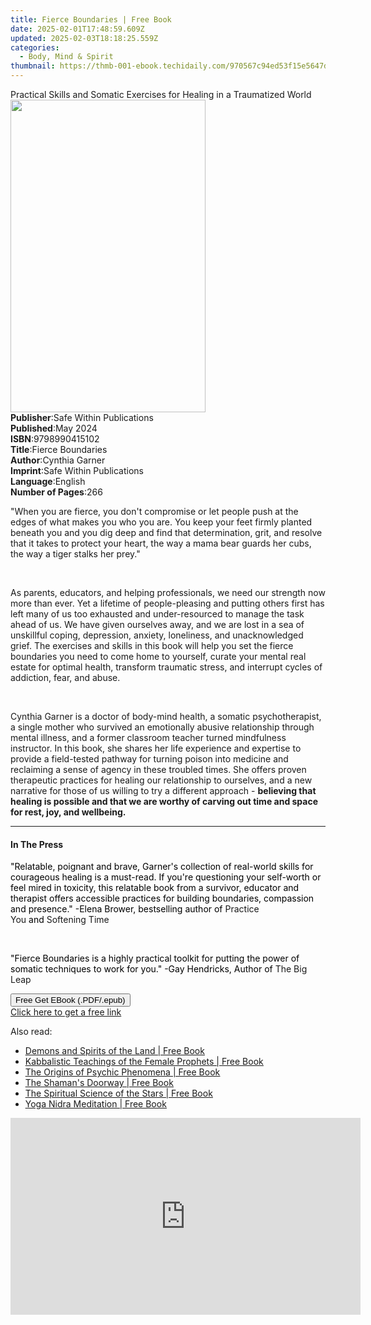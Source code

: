 ```yaml
---
title: Fierce Boundaries | Free Book
date: 2025-02-01T17:48:59.609Z
updated: 2025-02-03T18:18:25.559Z
categories:
  - Body, Mind & Spirit
thumbnail: https://thmb-001-ebook.techidaily.com/970567c94ed53f15e5647d1811f57199845a8410275b731d0b830017e1a3f333.jpg
---
```

<main id="book-container">
  <div class="flex flex-col">
    <div class="book-brief flex-1 py-6 px-4 sm:p-6 md:py-10 md:px-8">
      <!-- brief-->
      <div class="book-brief-main">
        Practical Skills and Somatic Exercises for Healing in a Traumatized
        World
      </div>
    </div>
    <div
      class="book-meta-info flex-1 grid gap-4 col-start-1 col-end-3 row-start-1 sm:mb-6 sm:grid-cols-4 lg:gap-6 lg:col-start-2 lg:row-end-6 lg:row-span-6 lg:mb-0"
    >
      <div
        class="book-meta-info-left place-content-center mt-4 p-4 text-sm leading-6 col-start-2 col-span-2 dark:text-slate-400"
      >
        <img
          class="w-full h-500 object-cover rounded-lg sm:h-255 sm:col-span-2 lg:col-span-full"
          src="https://img-001-ebook.techidaily.com/14f4d2d2760477fae59212aab50383996f18f0affe01c01b3680fe6bc930684d.jpg"
          alt=""
          width="312"
          height="500"
        />
      </div>
      <div
        class="book-meta-info-right mt-2 col-start-1 row-start-2 col-span-3 self-center"
      >
        <!-- meta data  -->
        <div class="flex flex-col px-4 md:px-8">
          <div class="flex-1">
            <strong>Publisher</strong>:<span class="px-2"
              >Safe Within Publications</span
            >
          </div>
          <div class="flex-1">
            <strong>Published</strong>:<span class="px-2">May 2024</span>
          </div>
          <div class="flex-1">
            <strong>ISBN</strong>:<span class="px-2">9798990415102</span>
          </div>
          <div class="flex-1">
            <strong>Title</strong>:<span class="px-2">Fierce Boundaries</span>
          </div>
          <div class="flex-1">
            <strong>Author</strong>:<span class="px-2">Cynthia Garner</span>
          </div>
          <div class="flex-1">
            <strong>Imprint</strong>:<span class="px-2"
              >Safe Within Publications</span
            >
          </div>
          <div class="flex-1">
            <strong>Language</strong>:<span class="px-2">English</span>
          </div>
          <div class="flex-1">
            <strong>Number of Pages</strong>:<span class="px-2">266</span>
          </div>
        </div>
      </div>
    </div>
    <div class="book-description flex-1 py-6 px-4 sm:p-6 md:py-10 md:px-8">
      <div class="book-description-main">
        <div accordion-content="" id="description">
          <p>
            "When you are fierce, you don't compromise or let people push at the
            edges of what makes you who you are. You keep your feet firmly
            planted beneath you and you dig deep and find that determination,
            grit, and resolve that it takes to protect your heart, the way a
            mama bear guards her cubs, the way a tiger stalks her prey."
          </p>
          <p><br /></p>
          <p>
            As parents, educators, and helping professionals, we need our
            strength now more than ever. Yet a lifetime of people-pleasing and
            putting others first has left many of us too exhausted and
            under-resourced to manage the task ahead of us. We have given
            ourselves away, and we are lost in a sea of unskillful coping,
            depression, anxiety, loneliness, and unacknowledged grief. The
            exercises and skills in this book will help you set the fierce
            boundaries you need to come home to yourself, curate your mental
            real estate for optimal health, transform traumatic stress, and
            interrupt cycles of addiction, fear, and abuse.
          </p>
          <p><br /></p>
          <p>
            Cynthia Garner is a doctor of body-mind health, a somatic
            psychotherapist, a single mother who survived an emotionally abusive
            relationship through mental illness, and a former classroom teacher
            turned mindfulness instructor. In this book, she shares her life
            experience and expertise to provide a field-tested pathway for
            turning poison into medicine and reclaiming a sense of agency in
            these troubled times. She offers proven therapeutic practices for
            healing our relationship to ourselves, and a new narrative for those
            of us willing to try a different approach -&nbsp;<strong
              >believing that healing is possible and that we are worthy of
              carving out time and space for rest, joy, and wellbeing.</strong
            >
          </p>
        </div>
        <div class="accordion-fader"></div>
      </div>
    </div>
    <div class="book-excerpts flex-1 py-6 px-4 sm:p-6 md:py-10 md:px-8">
      <!-- excerpts-->
      <div class="book-excerpts-main">
        <hr />
        <h4 class="placeholder placeholder-heading">
          <span>In The Press</span>
        </h4>
        <p></p>
        <p>
          <span style="color: rgba(0, 0, 0, 1)"
            >"Relatable, poignant and brave, Garner's collection of real-world
            skills for courageous healing is a must-read. If you're questioning
            your self-worth or feel mired in toxicity, this relatable book from
            a survivor, educator and therapist offers accessible practices for
            building boundaries, compassion and presence." -Elena Brower,
            bestselling author of&nbsp;</span
          >Practice You&nbsp;<span style="color: rgba(0, 0, 0, 1)"
            >and&nbsp;</span
          >Softening Time
        </p>
        <p><br /></p>
        <p>
          <span style="color: rgba(0, 0, 0, 1)"
            >"Fierce Boundaries is a highly practical toolkit for putting the
            power of somatic techniques to work for you." -Gay Hendricks, Author
            of&nbsp;</span
          >The Big Leap
        </p>
        <p></p>
      </div>
    </div>
    <div
      class="book-about-author flex-1 py-6 px-4 sm:p-6 md:py-10 md:px-8"
    ></div>
    <div class="book-free-get flex-1 py-6 px-4 sm:p-6 md:py-10 md:px-8">
      <button
        id="btn-free-get"
        class="bg-blue-500 hover:bg-blue-700 text-white font-bold py-2 px-4 rounded"
      >
        Free Get EBook (.PDF/.epub)
      </button>
      <div id="countdown-display" class="px-2 text-lg mt-2"></div>
      <a
        id="free-link"
        class="hidden bg-blue-500 hover:bg-blue-700 text-white font-bold py-2 px-4 rounded"
        href="https://www.ebooks.com/en-us/book/211308837/fierce-boundaries/cynthia-garner/"
        target="_blank"
        >Click here to get a free link</a
      >
    </div>
    <script>
      let countdownTime = 0;
      let countdownInterval = null;
      document
        .getElementById('btn-free-get')
        .addEventListener('click', startCountdown);
      function startCountdown() {
        countdownTime = new Date().getTime() + 60000 * 3;
        countdownInterval = setInterval(updateCountdown, 1000);
        document.getElementById('btn-free-get').disabled = true;
        document
          .getElementById('btn-free-get')
          .classList.add('bg-gray-500', 'cursor-not-allowed');
      }
      function updateCountdown() {
        let currentTime = new Date().getTime();
        let timeLeft = countdownTime - currentTime;
        let secondsLeft = Math.floor(timeLeft / 1000);
        document.getElementById('countdown-display').innerHTML =
          `Remaining time: ${secondsLeft} seconds.`;
        if (secondsLeft <= 0) {
          clearInterval(countdownInterval);
          document.getElementById('btn-free-get').classList.add('hidden');
          document.getElementById('free-link').classList.remove('hidden');
          document.getElementById('countdown-display').innerHTML = '';
        }
      }
    </script>
  </div>
</main>

<ins class="adsbygoogle"
      style="display:block"
      data-ad-client="ca-pub-7571918770474297"
      data-ad-slot="8358498916"
      data-ad-format="auto"
      data-full-width-responsive="true"></ins>
    

<span class="atpl-alsoreadstyle">Also read:</span>
<div><ul>
<li><a href="https://novels-ebooks.techidaily.com/95782096-9781620554005-demons-and-spirits-of-the-land/"><u>Demons and Spirits of the Land | Free Book</u></a></li>
<li><a href="https://novels-ebooks.techidaily.com/95782093-9781594777264-kabbalistic-teachings-of-the-female-prophets/"><u>Kabbalistic Teachings of the Female Prophets | Free Book</u></a></li>
<li><a href="https://novels-ebooks.techidaily.com/95782111-9781594777486-the-origins-of-psychic-phenomena/"><u>The Origins of Psychic Phenomena | Free Book</u></a></li>
<li><a href="https://novels-ebooks.techidaily.com/95782102-9781620550564-the-shamans-doorway/"><u>The Shaman's Doorway | Free Book</u></a></li>
<li><a href="https://novels-ebooks.techidaily.com/95782095-9781594777387-the-spiritual-science-of-the-stars/"><u>The Spiritual Science of the Stars | Free Book</u></a></li>
<li><a href="https://novels-ebooks.techidaily.com/95782105-9781620556788-yoga-nidra-meditation/"><u>Yoga Nidra Meditation | Free Book</u></a></li>
</ul></div>

<!-- affiliate ads begin -->
<iframe width="560" height="315" src="https://www.youtube.com/embed/FATJWpNYmio?si=72ugPTb3vJXz6cAM" title="YouTube video player" frameborder="0" allow="accelerometer; autoplay; clipboard-write; encrypted-media; gyroscope; picture-in-picture; web-share" referrerpolicy="strict-origin-when-cross-origin" allowfullscreen></iframe>
<!-- affiliate ads end -->

